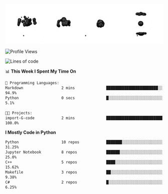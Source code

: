 ![cubes](https://github.com/imsenthur/imsenthur/blob/master/cubes.gif)

<!--START_SECTION:waka-->
![Profile Views](http://img.shields.io/badge/Profile%20Views-137-blue)

![Lines of code](https://img.shields.io/badge/From%20Hello%20World%20I%27ve%20Written-555925%20lines%20of%20code-blue)

📊 **This Week I Spent My Time On** 

```text
💬 Programming Languages: 
Markdown                 2 mins              ███████████████████████░░   94.9% 
Python                   0 secs              █░░░░░░░░░░░░░░░░░░░░░░░░   5.1%

🐱‍💻 Projects: 
import-G-code            2 mins              █████████████████████████   100.0%

```

**I Mostly Code in Python** 

```text
Python                   10 repos            ███████░░░░░░░░░░░░░░░░░░   31.25% 
Jupyter Notebook         8 repos             ██████░░░░░░░░░░░░░░░░░░░   25.0% 
C++                      5 repos             ████░░░░░░░░░░░░░░░░░░░░░   15.62% 
Makefile                 3 repos             ██░░░░░░░░░░░░░░░░░░░░░░░   9.38% 
C#                       2 repos             █░░░░░░░░░░░░░░░░░░░░░░░░   6.25%

```



<!--END_SECTION:waka-->
